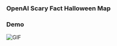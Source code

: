 ### OpenAI Scary Fact Halloween Map

### Demo
![GIF](https://github.com/cyatteau/open-ai-halloween-map-with-search/assets/112517097/08fe72b7-0b1f-4e0d-8bd6-01bf123b055d)
